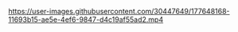

https://user-images.githubusercontent.com/30447649/177648168-11693b15-ae5e-4ef6-9847-d4c19af55ad2.mp4


